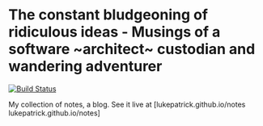 # The constant bludgeoning of ridiculous ideas - Musings of a software ~architect~ custodian and wandering adventurer
[![Build Status](https://travis-ci.org/lukepatrick/fuzzy-palm-tree.svg?branch=master)](https://travis-ci.org/lukepatrick/fuzzy-palm-tree)

My collection of notes, a blog. See it live at [lukepatrick.github.io/notes  lukepatrick.github.io/notes]


